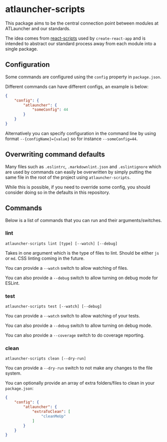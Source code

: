 # atlauncher-scripts

This package aims to be the central connection point between modules at ATLauncher and our
standards.

The idea comes from [react-scripts](https://github.com/facebookincubator/create-react-app)
used by `create-react-app` and is intended to abstract our standard process away from each module
into a single package.

## Configuration

Some commands are configured using the `config` property in `package.json`.

Different commands can have different configs, an example is below:

```json
{
    "config": {
        "atlauncher": {
            "someConfig": 44
        }
    }
}
```

Alternatively you can specify configuration in the command line by using format
`--{configName}={value}` so for instance `--someConfig=44`.

## Overwriting command defaults

Many files such as `.eslintrc`, `.markdownlint.json` and `.eslintignore` which are used by commands
can easily be overwritten by simply putting the same file in the root of the project using
`atlauncher-scripts`.

While this is possible, if you need to override some config, you should consider doing so in the
defaults in this repository.

## Commands

Below is a list of commands that you can run and their arguments/switches.

### lint

`atlauncher-scripts lint [type] [--watch] [--debug]`

Takes in one argument which is the type of files to lint. Should be either `js` or `md`. CSS linting
coming in the future.

You can provide a `--watch` switch to allow watching of files.

You can also provide a `--debug` switch to allow turning on debug mode for ESLint.

### test

`atlauncher-scripts test [--watch] [--debug]`

You can provide a `--watch` switch to allow watching of your tests.

You can also provide a `--debug` switch to allow turning on debug mode.

You can also provide a `--coverage` switch to do coverage reporting.

### clean

`atlauncher-scripts clean [--dry-run]`

You can provide a `--dry-run` switch to not make any changes to the file system.

You can optionally provide an array of extra folders/files to clean in your `package.json`:

```json
{
    "config": {
        "atlauncher": {
            "extraToClean": [
                "cleanMeUp"
            ]
        }
    }
}
```
